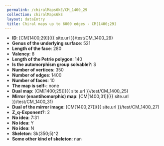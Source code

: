 ```yaml
--- 
 permalink: /chiralMaps6kE/CM_1400_29 
 collection: chiralMaps6kE
 layout: dataEntry
 title: Chiral maps up to 6000 edges - CM[1400;29]
---
```


- **ID**: [CM[1400;29]]({{ site.url }}/test/CM_1400_29)
- **Genus of the underlying surface**: 521
- **Length of the face**: 280
- **Valency**: 8
- **Length of the Petrie polygon**: 140
- **Is the automorphism group solvable?**: S
- **Number of vertices**: 350
- **Number of edges**: 1400
- **Number of faces**: 10
- **The map is self-**: none
- **Dual map**: [CM[1400;25]]({{ site.url }}/test/CM_1400_25)
- **Mirror (enantihomorphic) map**: [CM[1400;31]]({{ site.url }}/test/CM_1400_31)
- **Dual of the mirror image**: [CM[1400;27]]({{ site.url }}/test/CM_1400_27)
- **Z_q-Exponent?**: 2
- **No idea**:  7:31
- **No idea**: Y
- **No idea**: N
- **Skeleton**: Sk(350;5)^2
- **Some other kind of skeleton**: nan
